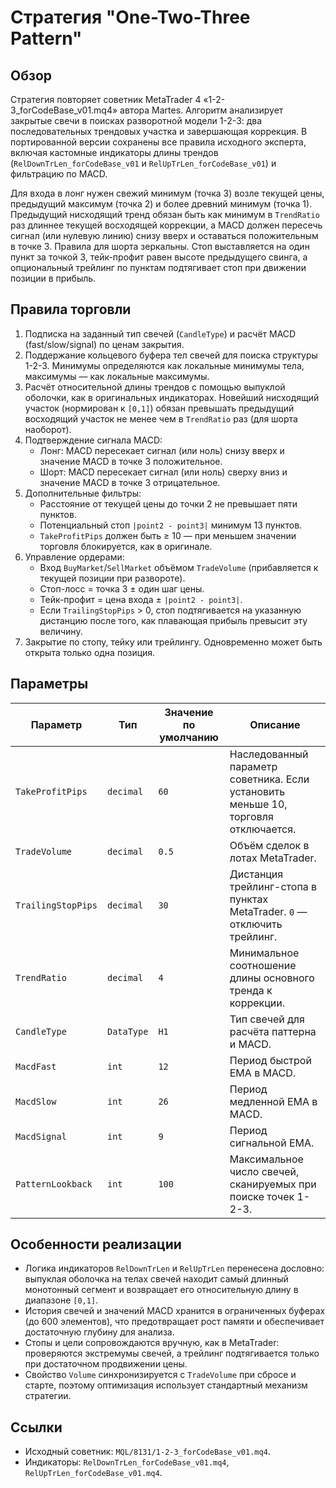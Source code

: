 # Стратегия "One-Two-Three Pattern"

## Обзор

Стратегия повторяет советник MetaTrader 4 «1-2-3_forCodeBase_v01.mq4» автора Martes. Алгоритм анализирует закрытые свечи в поисках разворотной модели 1-2-3: два последовательных трендовых участка и завершающая коррекция. В портированной версии сохранены все правила исходного эксперта, включая кастомные индикаторы длины трендов (`RelDownTrLen_forCodeBase_v01` и `RelUpTrLen_forCodeBase_v01`) и фильтрацию по MACD.

Для входа в лонг нужен свежий минимум (точка 3) возле текущей цены, предыдущий максимум (точка 2) и более древний минимум (точка 1). Предыдущий нисходящий тренд обязан быть как минимум в `TrendRatio` раз длиннее текущей восходящей коррекции, а MACD должен пересечь сигнал (или нулевую линию) снизу вверх и оставаться положительным в точке 3. Правила для шорта зеркальны. Стоп выставляется на один пункт за точкой 3, тейк-профит равен высоте предыдущего свинга, а опциональный трейлинг по пунктам подтягивает стоп при движении позиции в прибыль.

## Правила торговли

1. Подписка на заданный тип свечей (`CandleType`) и расчёт MACD (fast/slow/signal) по ценам закрытия.
2. Поддержание кольцевого буфера тел свечей для поиска структуры 1-2-3. Минимумы определяются как локальные минимумы тела, максимумы — как локальные максимумы.
3. Расчёт относительной длины трендов с помощью выпуклой оболочки, как в оригинальных индикаторах. Новейший нисходящий участок (нормирован к `[0,1]`) обязан превышать предыдущий восходящий участок не менее чем в `TrendRatio` раз (для шорта наоборот).
4. Подтверждение сигнала MACD:
   - Лонг: MACD пересекает сигнал (или ноль) снизу вверх и значение MACD в точке 3 положительное.
   - Шорт: MACD пересекает сигнал (или ноль) сверху вниз и значение MACD в точке 3 отрицательное.
5. Дополнительные фильтры:
   - Расстояние от текущей цены до точки 2 не превышает пяти пунктов.
   - Потенциальный стоп `|point2 - point3|` минимум 13 пунктов.
   - `TakeProfitPips` должен быть ≥ 10 — при меньшем значении торговля блокируется, как в оригинале.
6. Управление ордерами:
   - Вход `BuyMarket`/`SellMarket` объёмом `TradeVolume` (прибавляется к текущей позиции при развороте).
   - Стоп-лосс = точка 3 ± один шаг цены.
   - Тейк-профит = цена входа ± `|point2 - point3|`.
   - Если `TrailingStopPips` > 0, стоп подтягивается на указанную дистанцию после того, как плавающая прибыль превысит эту величину.
7. Закрытие по стопу, тейку или трейлингу. Одновременно может быть открыта только одна позиция.

## Параметры

| Параметр | Тип | Значение по умолчанию | Описание |
|----------|-----|-----------------------|----------|
| `TakeProfitPips` | `decimal` | `60` | Наследованный параметр советника. Если установить меньше 10, торговля отключается. |
| `TradeVolume` | `decimal` | `0.5` | Объём сделок в лотах MetaTrader. |
| `TrailingStopPips` | `decimal` | `30` | Дистанция трейлинг-стопа в пунктах MetaTrader. `0` — отключить трейлинг. |
| `TrendRatio` | `decimal` | `4` | Минимальное соотношение длины основного тренда к коррекции. |
| `CandleType` | `DataType` | `H1` | Тип свечей для расчёта паттерна и MACD. |
| `MacdFast` | `int` | `12` | Период быстрой EMA в MACD. |
| `MacdSlow` | `int` | `26` | Период медленной EMA в MACD. |
| `MacdSignal` | `int` | `9` | Период сигнальной EMA. |
| `PatternLookback` | `int` | `100` | Максимальное число свечей, сканируемых при поиске точек 1-2-3. |

## Особенности реализации

- Логика индикаторов `RelDownTrLen` и `RelUpTrLen` перенесена дословно: выпуклая оболочка на телах свечей находит самый длинный монотонный сегмент и возвращает его относительную длину в диапазоне `[0,1]`.
- История свечей и значений MACD хранится в ограниченных буферах (до 600 элементов), что предотвращает рост памяти и обеспечивает достаточную глубину для анализа.
- Стопы и цели сопровождаются вручную, как в MetaTrader: проверяются экстремумы свечей, а трейлинг подтягивается только при достаточном продвижении цены.
- Свойство `Volume` синхронизируется с `TradeVolume` при сбросе и старте, поэтому оптимизация использует стандартный механизм стратегии.

## Ссылки

- Исходный советник: `MQL/8131/1-2-3_forCodeBase_v01.mq4`.
- Индикаторы: `RelDownTrLen_forCodeBase_v01.mq4`, `RelUpTrLen_forCodeBase_v01.mq4`.
